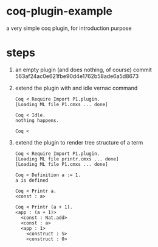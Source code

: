# coq-plugin-example
a very simple coq plugin, for introduction purpose

# steps

1. an empty plugin (and does nothing, of course) commit 563af24ac0e621fbe90d4e1762b58ade6a5d8673
2. extend the plugin with and idle vernac command

    ```coq
    Coq < Require Import P1.plugin.
    [Loading ML file P1.cmxs ... done]

    Coq < Idle.
    nothing happens.

    Coq <
    ```

3. extend the plugin to render tree structure of a term

    ```
    Coq < Require Import P1.plugin.
    [Loading ML file printr.cmxs ... done]
    [Loading ML file P1.cmxs ... done]

    Coq < Definition a := 1.
    a is defined

    Coq < Printr a.
    <const : a>

    Coq < Printr (a + 1).
    <app : (a + 1)>
      <const : Nat.add>
      <const : a>
      <app : 1>
        <construct : S>
        <construct : 0>
    ```
